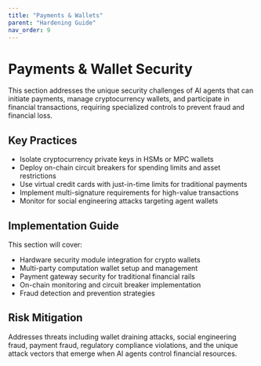 ```yaml
---
title: "Payments & Wallets"
parent: "Hardening Guide"
nav_order: 9
---
```


# Payments & Wallet Security

This section addresses the unique security challenges of AI agents that can initiate payments, manage cryptocurrency wallets, and participate in financial transactions, requiring specialized controls to prevent fraud and financial loss.

## Key Practices

- Isolate cryptocurrency private keys in HSMs or MPC wallets
- Deploy on-chain circuit breakers for spending limits and asset restrictions
- Use virtual credit cards with just-in-time limits for traditional payments
- Implement multi-signature requirements for high-value transactions
- Monitor for social engineering attacks targeting agent wallets

## Implementation Guide

This section will cover:
- Hardware security module integration for crypto wallets
- Multi-party computation wallet setup and management
- Payment gateway security for traditional financial rails
- On-chain monitoring and circuit breaker implementation
- Fraud detection and prevention strategies

## Risk Mitigation

Addresses threats including wallet draining attacks, social engineering fraud, payment fraud, regulatory compliance violations, and the unique attack vectors that emerge when AI agents control financial resources.
